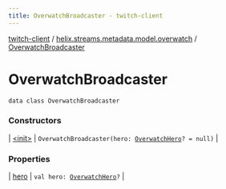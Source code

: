 ```yaml
---
title: OverwatchBroadcaster - twitch-client
---
```


[twitch-client](../../index.html) / [helix.streams.metadata.model.overwatch](../index.html) / [OverwatchBroadcaster](./index.html)

# OverwatchBroadcaster

`data class OverwatchBroadcaster`

### Constructors

| [&lt;init&gt;](-init-.html) | `OverwatchBroadcaster(hero: `[`OverwatchHero`](../-overwatch-hero/index.html)`? = null)` |

### Properties

| [hero](hero.html) | `val hero: `[`OverwatchHero`](../-overwatch-hero/index.html)`?` |

